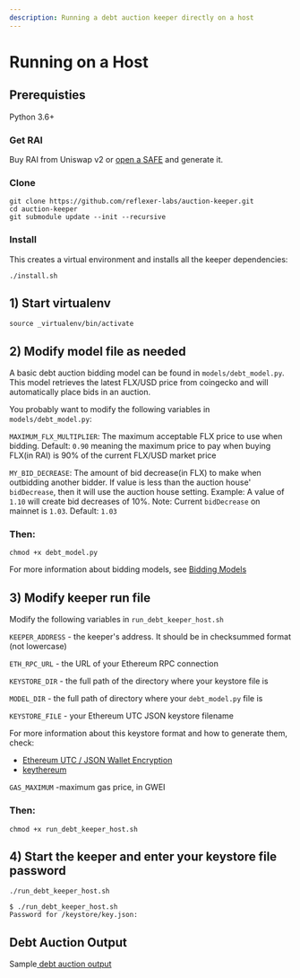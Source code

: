```yaml
---
description: Running a debt auction keeper directly on a host
---
```


# Running on a Host

## Prerequisties

Python 3.6+

### Get RAI

Buy RAI from Uniswap v2 or [open a SAFE](https://app.gitbook.com/@reflexer-labs/s/geb/pyflex/safe-management/opening-a-safe) and generate it.

### Clone

```
git clone https://github.com/reflexer-labs/auction-keeper.git
cd auction-keeper
git submodule update --init --recursive
```

### Install

This creates a virtual environment and installs all the keeper dependencies:

`./install.sh`

## 1) Start virtualenv

`source _virtualenv/bin/activate`

## 2) Modify model file as needed

A basic debt auction bidding model can be found in `models/debt_model.py`. This model retrieves the latest FLX/USD price from coingecko and will automatically place bids in an auction.

You probably want to modify the following variables in `models/debt_model.py`:

`MAXIMUM_FLX_MULTIPLIER`: The maximum acceptable FLX price to use when bidding. Default: `0.90` meaning the maximum price to pay when buying FLX(in RAI) is 90% of the current FLX/USD market price

`MY_BID_DECREASE`: The amount of bid decrease(in FLX) to make when outbidding another bidder. If value is less than the auction house' `bidDecrease`, then it will use the auction house setting. Example: A value of `1.10` will create bid decreases of 10%. Note: Current `bidDecrease` on mainnet is `1.03`. Default: `1.03`

### Then:

`chmod +x debt_model.py`

For more information about bidding models, see [Bidding Models](../bidding-models.md)

## 3) Modify keeper run file

Modify the following variables in `run_debt_keeper_host.sh`

`KEEPER_ADDRESS` - the keeper's address. It should be in checksummed format (not lowercase)

`ETH_RPC_URL` - the URL of your Ethereum RPC connection

`KEYSTORE_DIR` - the full path of the directory where your keystore file is

`MODEL_DIR` - the full path of directory where your `debt_model.py` file is



`KEYSTORE_FILE` - your Ethereum UTC JSON keystore filename

For more information about this keystore format and how to generate them, check:

* [Ethereum UTC / JSON Wallet Encryption](https://wizardforcel.gitbooks.io/practical-cryptography-for-developers-book/content/symmetric-key-ciphers/ethereum-wallet-encryption.html)
* [keythereum](https://github.com/ethereumjs/keythereum)

`GAS_MAXIMUM` -maximum gas price, in GWEI

### Then:

`chmod +x run_debt_keeper_host.sh`

## 4) Start the keeper and enter your keystore file password

`./run_debt_keeper_host.sh`

```
$ ./run_debt_keeper_host.sh
Password for /keystore/key.json:
```

## Debt Auction Output

Sample[ debt auction output](running-on-a-host.md#debt-auctioning-process)
